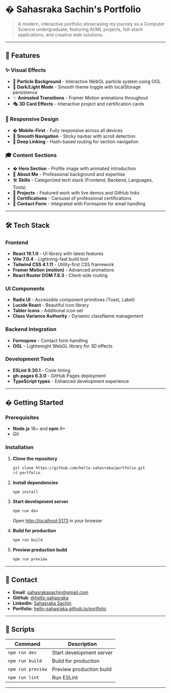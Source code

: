 # � Sahasraka Sachin's Portfolio

> A modern, interactive portfolio showcasing my journey as a Computer Science undergraduate, featuring AI/ML projects, full-stack applications, and creative web solutions.

---

## 🌟 Features

### ✨ Visual Effects
- 🎨 **Particle Background** - Interactive WebGL particle system using OGL
- 🌙 **Dark/Light Mode** - Smooth theme toggle with localStorage persistence
- ✨ **Animated Transitions** - Framer Motion animations throughout
- 🎭 **3D Card Effects** - Interactive project and certification cards

### 📱 Responsive Design
- � **Mobile-First** - Fully responsive across all devices
- 🎯 **Smooth Navigation** - Sticky navbar with scroll detection
- 🔗 **Deep Linking** - Hash-based routing for section navigation

### 🎓 Content Sections
- � **Hero Section** - Profile image with animated introduction
- 👤 **About Me** - Professional background and expertise
- 🛠️ **Skills** - Categorized tech stack (Frontend, Backend, Languages, Tools)
- 💼 **Projects** - Featured work with live demos and GitHub links
- 📜 **Certifications** - Carousel of professional certifications
- 📧 **Contact Form** - Integrated with Formspree for email handling

---

## 🛠️ Tech Stack

### Frontend
- **React 19.1.0** - UI library with latest features
- **Vite 7.0.4** - Lightning-fast build tool
- **Tailwind CSS 4.1.11** - Utility-first CSS framework
- **Framer Motion (motion)** - Advanced animations
- **React Router DOM 7.6.3** - Client-side routing

### UI Components
- **Radix UI** - Accessible component primitives (Toast, Label)
- **Lucide React** - Beautiful icon library
- **Tabler Icons** - Additional icon set
- **Class Variance Authority** - Dynamic className management

### Backend Integration
- **Formspree** - Contact form handling
- **OGL** - Lightweight WebGL library for 3D effects

### Development Tools
- **ESLint 9.30.1** - Code linting
- **gh-pages 6.3.0** - GitHub Pages deployment
- **TypeScript types** - Enhanced development experience

---

## � Getting Started

### Prerequisites
- **Node.js** 18+ and **npm** 9+
- Git

### Installation

1. **Clone the repository**
   ```bash
   git clone https://github.com/hello-sahasraka/portfolio.git
   cd portfolio
   ```

2. **Install dependencies**
   ```bash
   npm install
   ```

3. **Start development server**
   ```bash
   npm run dev
   ```
   Open [http://localhost:5173](http://localhost:5173) in your browser

4. **Build for production**
   ```bash
   npm run build
   ```

5. **Preview production build**
   ```bash
   npm run preview
   ```

---

## 📧 Contact

- **Email**: [sahasrakasachin@gmail.com](mailto:sahasrakasachin@gmail.com)
- **GitHub**: [@hello-sahasraka](https://github.com/hello-sahasraka)
- **LinkedIn**: [Sahasraka Sachin](https://www.linkedin.com/in/sahasraka-sachin)
- **Portfolio**: [hello-sahasraka.github.io/portfolio](https://hello-sahasraka.github.io/portfolio/)

---

## 📝 Scripts

| Command | Description |
|---------|-------------|
| `npm run dev` | Start development server |
| `npm run build` | Build for production |
| `npm run preview` | Preview production build |
| `npm run lint` | Run ESLint |

---